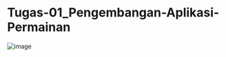 # Tugas-01_Pengembangan-Aplikasi-Permainan
![image](https://user-images.githubusercontent.com/111124211/228894324-59872f96-c423-40ee-8e2c-c8c02a638e28.png)
